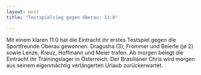 ```yaml
---
layout: post
title: "Testspielsieg gegen Oberau: 11:0"

---
```


Mit einem klaren 11:0 hat die Eintracht ihr erstes Testspiel gegen die Sportfreunde Oberau gewonnen. Dragusha (3), Frommer und Beierle (je 2) sowie Lenze, Kreuz, Hoffmann und Meier trafen. Ab morgen belegt die Eintracht ihr Trainingslager in Österreich. Der Brasilianer Chris wird morgen aus seinem eigenmächtig verlängerten Urlaub zurückerwartet.


